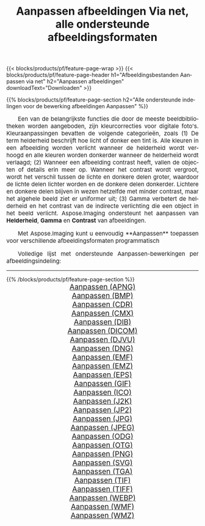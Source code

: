 ﻿---
title: Aanpassen afbeeldingen Via net, alle ondersteunde afbeeldingsformaten 
weight: 3920
url: /nl/net/adjust 
lang: nl
langdirlevel: 2
locales: zh-hans,ja,it,ru,de,es,fr,nl,id,lt,pl,pt,vi,tr,ko,zh-hant,ar,hi,th,sv,cs,uk,he
description: Met behulp van Aspose.Imaging kunt u eenvoudig Aanpassen afbeeldingen maken via net
---

{{< blocks/products/pf/feature-page-wrap >}}
{{< blocks/products/pf/feature-page-header h1="Afbeeldingsbestanden Aanpassen via net" h2="Aanpassen afbeeldingen" downloadText="Downloaden" >}}


{{% blocks/products/pf/feature-page-section  h2="Alle ondersteunde indelingen voor de bewerking afbeeldingen Aanpassen" %}}
<p align="justify" style="text-indent:2em;font-size:15px;">
Een van de belangrijkste functies die door de meeste beeldbibliotheken worden aangeboden, zijn kleurcorrecties voor digitale foto's. Kleuraanpassingen bevatten de volgende categorieën, zoals (1) De term helderheid beschrijft hoe licht of donker een tint is. Alle kleuren in een afbeelding worden verlicht wanneer de helderheid wordt verhoogd en alle kleuren worden donkerder wanneer de helderheid wordt verlaagd; (2) Wanneer een afbeelding contrast heeft, vallen de objecten of details erin meer op. Wanneer het contrast wordt vergroot, wordt het verschil tussen de lichte en donkere delen groter, waardoor de lichte delen lichter worden en de donkere delen donkerder. Lichtere en donkere delen blijven in wezen hetzelfde met minder contrast, maar het algehele beeld ziet er uniformer uit; (3) Gamma verbetert de helderheid en het contrast van de indirecte verlichting die een object in het beeld verlicht. Aspose.Imaging ondersteunt het aanpassen van <b>Helderheid</b>, <b>Gamma</b> en <b>Contrast</b> van afbeeldingen.
</p>
<p align="justify" style="text-indent:2em;font-size:15px;">
Met Aspose.Imaging kunt u eenvoudig **Aanpassen** toepassen voor verschillende afbeeldingsformaten programmatisch
</p>
<p align="justify" style="text-indent:2em;font-size:15px;">
Volledige lijst met ondersteunde Aanpassen-bewerkingen per afbeeldingsindeling:
</p>
<hr/>
{{% /blocks/products/pf/feature-page-section %}}
<div class="container-fluid productfamilypage bg-gray">
    <div class="convertypes bg-gray agp-content section">
        <div class="container">
		<div class="row other-converters" style="gap: 10px;font-size: 19px;text-align:center;">
		    <div class='col-md-2 other-converter remove-lp remove-rp'><a href="/imaging/nl/net/adjust/apng" style="padding:15px;">Aanpassen (APNG)</a></div><div class='col-md-2 other-converter remove-lp remove-rp'><a href="/imaging/nl/net/adjust/bmp" style="padding:15px;">Aanpassen (BMP)</a></div><div class='col-md-2 other-converter remove-lp remove-rp'><a href="/imaging/nl/net/adjust/cdr" style="padding:15px;">Aanpassen (CDR)</a></div><div class='col-md-2 other-converter remove-lp remove-rp'><a href="/imaging/nl/net/adjust/cmx" style="padding:15px;">Aanpassen (CMX)</a></div><div class='col-md-2 other-converter remove-lp remove-rp'><a href="/imaging/nl/net/adjust/dib" style="padding:15px;">Aanpassen (DIB)</a></div><div class='col-md-2 other-converter remove-lp remove-rp'><a href="/imaging/nl/net/adjust/dicom" style="padding:15px;">Aanpassen (DICOM)</a></div><div class='col-md-2 other-converter remove-lp remove-rp'><a href="/imaging/nl/net/adjust/djvu" style="padding:15px;">Aanpassen (DJVU)</a></div><div class='col-md-2 other-converter remove-lp remove-rp'><a href="/imaging/nl/net/adjust/dng" style="padding:15px;">Aanpassen (DNG)</a></div><div class='col-md-2 other-converter remove-lp remove-rp'><a href="/imaging/nl/net/adjust/emf" style="padding:15px;">Aanpassen (EMF)</a></div><div class='col-md-2 other-converter remove-lp remove-rp'><a href="/imaging/nl/net/adjust/emz" style="padding:15px;">Aanpassen (EMZ)</a></div><div class='col-md-2 other-converter remove-lp remove-rp'><a href="/imaging/nl/net/adjust/eps" style="padding:15px;">Aanpassen (EPS)</a></div><div class='col-md-2 other-converter remove-lp remove-rp'><a href="/imaging/nl/net/adjust/gif" style="padding:15px;">Aanpassen (GIF)</a></div><div class='col-md-2 other-converter remove-lp remove-rp'><a href="/imaging/nl/net/adjust/ico" style="padding:15px;">Aanpassen (ICO)</a></div><div class='col-md-2 other-converter remove-lp remove-rp'><a href="/imaging/nl/net/adjust/j2k" style="padding:15px;">Aanpassen (J2K)</a></div><div class='col-md-2 other-converter remove-lp remove-rp'><a href="/imaging/nl/net/adjust/jp2" style="padding:15px;">Aanpassen (JP2)</a></div><div class='col-md-2 other-converter remove-lp remove-rp'><a href="/imaging/nl/net/adjust/jpg" style="padding:15px;">Aanpassen (JPG)</a></div><div class='col-md-2 other-converter remove-lp remove-rp'><a href="/imaging/nl/net/adjust/jpeg" style="padding:15px;">Aanpassen (JPEG)</a></div><div class='col-md-2 other-converter remove-lp remove-rp'><a href="/imaging/nl/net/adjust/odg" style="padding:15px;">Aanpassen (ODG)</a></div><div class='col-md-2 other-converter remove-lp remove-rp'><a href="/imaging/nl/net/adjust/otg" style="padding:15px;">Aanpassen (OTG)</a></div><div class='col-md-2 other-converter remove-lp remove-rp'><a href="/imaging/nl/net/adjust/png" style="padding:15px;">Aanpassen (PNG)</a></div><div class='col-md-2 other-converter remove-lp remove-rp'><a href="/imaging/nl/net/adjust/svg" style="padding:15px;">Aanpassen (SVG)</a></div><div class='col-md-2 other-converter remove-lp remove-rp'><a href="/imaging/nl/net/adjust/tga" style="padding:15px;">Aanpassen (TGA)</a></div><div class='col-md-2 other-converter remove-lp remove-rp'><a href="/imaging/nl/net/adjust/tif" style="padding:15px;">Aanpassen (TIF)</a></div><div class='col-md-2 other-converter remove-lp remove-rp'><a href="/imaging/nl/net/adjust/tiff" style="padding:15px;">Aanpassen (TIFF)</a></div><div class='col-md-2 other-converter remove-lp remove-rp'><a href="/imaging/nl/net/adjust/webp" style="padding:15px;">Aanpassen (WEBP)</a></div><div class='col-md-2 other-converter remove-lp remove-rp'><a href="/imaging/nl/net/adjust/wmf" style="padding:15px;">Aanpassen (WMF)</a></div><div class='col-md-2 other-converter remove-lp remove-rp'><a href="/imaging/nl/net/adjust/wmz" style="padding:15px;">Aanpassen (WMZ)</a></div>
                </div>
        </div>
    </div>
</div>
<br/>
